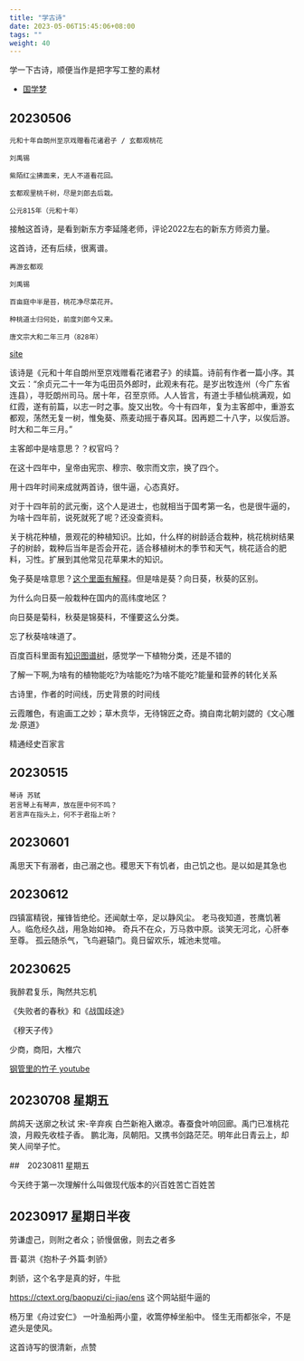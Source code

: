 ```yaml
---
title: "学古诗"
date: 2023-05-06T15:45:06+08:00
tags: ""
weight: 40
---
```


学一下古诗，顺便当作是把字写工整的素材

+ [国学梦](http://www.guoxuemeng.com)

## 20230506
```
元和十年自朗州至京戏赠看花诸君子 / 玄都观桃花

刘禹锡

紫陌红尘拂面来，无人不道看花回。

玄都观里桃千树，尽是刘郎去后栽。

公元815年（元和十年）
```

接触这首诗，是看到新东方李延隆老师，评论2022左右的新东方师资力量。

这首诗，还有后续，很离谱。

```
再游玄都观 

刘禹锡

百亩庭中半是苔，桃花净尽菜花开。

种桃道士归何处，前度刘郎今又来。

唐文宗大和二年三月（828年）
```
[site](http://www.guoxuemeng.com/mingju/431382.html)

该诗是《元和十年自朗州至京戏赠看花诸君子》的续篇。诗前有作者一篇小序。其文云：“余贞元二十一年为屯田员外郎时，此观未有花。是岁出牧连州（今广东省连县），寻贬朗州司马。居十年，召至京师。人人皆言，有道士手植仙桃满观，如红霞，遂有前篇，以志一时之事。旋又出牧。今十有四年，复为主客郎中，重游玄都观，荡然无复一树，惟兔葵、燕麦动摇于春风耳。因再题二十八字，以俟后游。时大和二年三月。”

主客郎中是啥意思？？权官吗？

在这十四年中，皇帝由宪宗、穆宗、敬宗而文宗，换了四个。

用十四年时间来成就两首诗，很牛逼，心态真好。

对于十四年前的武元衡，这个人是进士，也就相当于国考第一名，也是很牛逼的，为啥十四年前，说死就死了呢？还没查资料。

关于桃花种植，景观花的种植知识。比如，什么样的树龄适合栽种，桃花桃树结果子的树龄，栽种后当年是否会开花，适合移植树木的季节和天气，桃花适合的肥料，习性。扩展到其他常见花草果木的知识。

兔子葵是啥意思？[这个里面有解释](https://cidian.qianp.com/ci/%E5%85%94%E8%91%B5)。但是啥是葵？向日葵，秋葵的区别。

为什么向日葵一般栽种在国内的高纬度地区？

向日葵是菊科，秋葵是锦葵科，不懂要这么分类。

忘了秋葵啥味道了。

百度百科里面有[知识图谱树](https://baike.baidu.com/lemmagraph/graphview?lemmaId=2659935&featureId=045b9b9009ee72890832d82b&classify=tree&fromModule=lemma_graph-tree)，感觉学一下植物分类，还是不错的

了解一下啊,为啥有的植物能吃?为啥能吃?为啥不能吃?能量和营养的转化关系


古诗里，作者的时间线，历史背景的时间线

云霞雕色，有逾画工之妙；草木贲华，无待锦匠之奇。摘自南北朝刘勰的《文心雕龙·原道》


精通经史百家言

## 20230515

```
琴诗 苏轼
若言琴上有琴声，放在匣中何不鸣？
若言声在指头上，何不于君指上听？
```

## 20230601

禹思天下有溺者，由己溺之也。稷思天下有饥者，由己饥之也。是以如是其急也

## 20230612

四镇富精锐，摧锋皆绝伦。还闻献士卒，足以静风尘。
老马夜知道，苍鹰饥著人。临危经久战，用急始如神。
奇兵不在众，万马救中原。谈笑无河北，心肝奉至尊。
孤云随杀气，飞鸟避辕门。竟日留欢乐，城池未觉喧。

## 20230625

我醉君复乐，陶然共忘机

《失败者的春秋》和《战国歧途》

《穆天子传》

少商，商阳，大椎穴

[钢管里的竹子 youtube](https://www.youtube.com/watch?v=jZQXjPv57PQ)

## 20230708 星期五

鹧鸪天·送廓之秋试
宋-辛弃疾
白苎新袍入嫩凉。春蚕食叶响回廊。禹门已准桃花浪，月殿先收桂子香。
鹏北海，凤朝阳。又携书剑路茫茫。明年此日青云上，却笑人间举子忙。

##　20230811 星期五

今天终于第一次理解什么叫做现代版本的兴百姓苦亡百姓苦

## 20230917 星期日半夜

劳谦虚己，则附之者众；骄慢倨傲，则去之者多

晋·葛洪《抱朴子·外篇·刺骄》

刺骄，这个名字是真的好，牛批

<https://ctext.org/baopuzi/ci-jiao/ens>
这个网站挺牛逼的

杨万里《舟过安仁》
一叶渔船两小童，收篙停棹坐船中。
怪生无雨都张伞，不是遮头是使风。

这首诗写的很清新，点赞